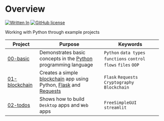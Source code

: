 # Overview

[![Written In](https://img.shields.io/badge/Written%20in-Python-blue?style=flat-square)](https://python.org/)
[![GitHub license](https://img.shields.io/badge/License-MIT-blue?style=flat-square)](https://mit-license.org/)

Working with Python through example projects

|Project |Purpose |Keywords |
|--------|--------|---------|
|[00-basic](./00-basic) |Demonstrates basic concepts in the [Python](https://www.python.org/) programming language |`Python` `data types` `functions` `control flows` `files` `OOP` |
|[01-blockchain](./01-blockchain) |Creates a simple [blockchain](https://en.wikipedia.org/wiki/Blockchain) app using Python, [Flask](https://palletsprojects.com/p/flask/) and [Requests](https://requests.readthedocs.io/) |`Flask` `Requests` `Cryptography` `Blockchain` |
|[02-todos](./02-todos) | Shows how to build `Desktop` apps  and `Web` apps | `FreeSimpleGUI` `streamlit` |

